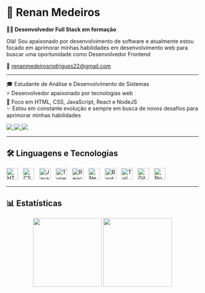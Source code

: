 # 👋 Renan Medeiros

**👨‍💻 Desenvolvedor Full Stack em formação**

Olá! Sou apaixonado por desenvolvimento de software e atualmente estou focado em aprimorar minhas habilidades em desenvolvimento web para buscar uma oportunidade como Desenvolvedor Frontend

📧 [renanmedeirosrodrigues22@gmail.com](mailto:renanmedeirosrodrigues22@gmail.com)

---

🎓 Estudante de Análise e Desenvolvimento de Sistemas<br>
⚡ Desenvolvedor apaixonado por tecnologias web<br>
🎯 Foco em HTML, CSS, JavaScript, React e NodeJS<br>
✨ Estou em constante evolução e sempre em busca de novos desafios para aprimorar minhas habilidades

<div>
  <a href="https://www.linkedin.com/in/renan-medeiros-rodrigues/" target="_blank">
    <img src="https://img.shields.io/badge/LinkedIn-0077B5?style=for-the-badge&logo=linkedin&logoColor=white" target="_blank">
  </a>
  <a href="mailto:renanmedeirosrodrigues22@gmail.com" target="_blank">
    <img src="https://img.shields.io/badge/Gmail-D14836?style=for-the-badge&logo=gmail&logoColor=white" target="_blank">
  </a>
  <a href="https://github.com/renan-medeiros-rodrigues" target="_blank">
    <img src="https://img.shields.io/badge/GitHub-100000?style=for-the-badge&logo=github&logoColor=white" target="_blank">
  </a>
</div>

---

## 🛠️ Linguagens e Tecnologias

<img align="left" alt="HTML" title="HTML" width="30px" style="padding-right: 10px;" src="https://cdn.jsdelivr.net/gh/devicons/devicon@latest/icons/html5/html5-original.svg" />
<img align="left" alt="CSS" title="CSS" width="30px" style="padding-right: 10px;" src="https://cdn.jsdelivr.net/gh/devicons/devicon@latest/icons/css3/css3-original.svg" />
<img align="left" alt="JavaScript" title="JavaScript" width="30px" style="padding-right: 10px;" src="https://cdn.jsdelivr.net/gh/devicons/devicon@latest/icons/javascript/javascript-original.svg" />
<img align="left" alt="TypeScript" title="TypeScript" width="30px" style="padding-right: 10px;" src="https://cdn.jsdelivr.net/gh/devicons/devicon@latest/icons/typescript/typescript-original.svg" />
<img align="left" alt="React" title="React" width="30px" style="padding-right: 10px;" src="https://cdn.jsdelivr.net/gh/devicons/devicon@latest/icons/react/react-original.svg" />
<img align="left" alt="Next.js" title="Next.js" width="30px" style="padding-right: 10px;" src="https://cdn.jsdelivr.net/gh/devicons/devicon@latest/icons/nextjs/nextjs-original.svg" />
<img align="left" alt="Bootstrap" title="Bootstrap" width="30px" style="padding-right: 10px;" src="https://cdn.jsdelivr.net/gh/devicons/devicon@latest/icons/bootstrap/bootstrap-original.svg" />
<img align="left" alt="Tailwind" title="Tailwind" width="30px" style="padding-right: 10px;" src="https://cdn.jsdelivr.net/gh/devicons/devicon@latest/icons/tailwindcss/tailwindcss-original.svg" />
<img align="left" alt="Git" title="Git" width="30px" style="padding-right: 10px;" src="https://cdn.jsdelivr.net/gh/devicons/devicon@latest/icons/git/git-original.svg" />
<img align="left" alt="NodeJS" title="Node.JS" width="30px" style="padding-right: 10px;" src="https://cdn.jsdelivr.net/gh/devicons/devicon@latest/icons/nodejs/nodejs-plain-wordmark.svg" />

<br><br>

---

## 📊 Estatísticas

<div align="center">
  <img height="180em" src="https://github-readme-stats.vercel.app/api?username=renan-medeiros-rodrigues&show_icons=true&theme=dark&include_all_commits=true&locale=pt-br" />
  <img height="180em" src="https://github-readme-stats.vercel.app/api/top-langs/?username=renan-medeiros-rodrigues&theme=dark&layout=compact&custom_title=Tecnologias&langs_count=9" />
</div>
